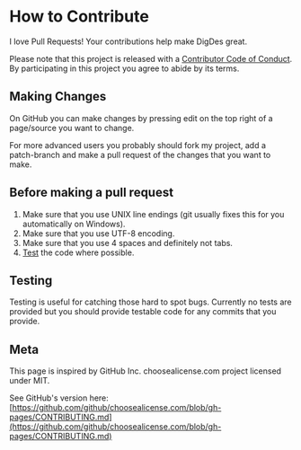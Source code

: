 # How to Contribute

I love Pull Requests! Your contributions help make DigDes great.

Please note that this project is released with a
[Contributor Code of Conduct](CODE_OF_CONDUCT.md).
By participating in this project you agree to abide by its terms.

## Making Changes

On GitHub you can make changes by pressing edit on the top right of a
page/source you want to change.

For more advanced users you probably should fork my project, add a
patch-branch and make a pull request of the changes that you want to make.

## Before making a pull request

1. Make sure that you use UNIX line endings (git usually fixes this for you
automatically on Windows).
2. Make sure that you use UTF-8 encoding.
3. Make sure that you use 4 spaces and definitely not tabs.
4. [Test](#Testing) the code where possible.

## Testing

Testing is useful for catching those hard to spot bugs. Currently no
tests are provided but you should provide testable code for any commits
that you provide.

## Meta

This page is inspired by GitHub Inc. choosealicense.com project
licensed under MIT.

See GitHub's version here:
[https://github.com/github/choosealicense.com/blob/gh-pages/CONTRIBUTING.md](https://github.com/github/choosealicense.com/blob/gh-pages/CONTRIBUTING.md)
